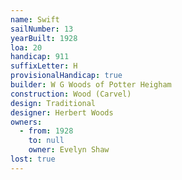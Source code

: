 ```yaml
---
name: Swift
sailNumber: 13
yearBuilt: 1928
loa: 20
handicap: 911
suffixLetter: H
provisionalHandicap: true
builder: W G Woods of Potter Heigham
construction: Wood (Carvel)
design: Traditional
designer: Herbert Woods
owners:
  - from: 1928
    to: null
    owner: Evelyn Shaw
lost: true
---
```

